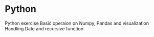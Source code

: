 # Python
Python exercise 
Basic operaion on Numpy, Pandas and visualization
Handling Date and recursive function

